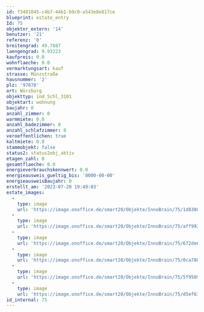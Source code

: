 ```yaml
---
id: f3481045-c4b7-44b1-b9c0-a543e8e817ce
blueprint: estate_entry
Id: 75
objektnr_extern: '14'
benutzer: '21'
referenz: '0'
breitengrad: 49.7887
laengengrad: 9.93223
kaufpreis: 0.0
wohnflaeche: 0.0
vermarktungsart: kauf
strasse: Münzstraße
hausnummer: '2'
plz: '97070'
ort: Würzburg
objekttyp: ind_Schl_3101
objektart: wohnung
baujahr: 0
anzahl_zimmer: 0
warmmiete: 0.0
anzahl_badezimmer: 0
anzahl_schlafzimmer: 0
veroeffentlichen: true
kaltmiete: 0.0
stammobjekt: false
status2: status2obj_aktiv
etagen_zahl: 0
gesamtflaeche: 0.0
energieverbrauchskennwert: 0.0
energieausweis_gueltig_bis: '0000-00-00'
energieausweisBaujahr: 0
erstellt_am: '2023-07-20 19:49:03'
estate_images:
  -
    type: image
    url: 'https://image.onoffice.de/smart20/Objekte/InnoBrain/75/1d83807d-2ca7-40ba-b85f-bf8ba94cab54.jpg'
  -
    type: image
    url: 'https://image.onoffice.de/smart20/Objekte/InnoBrain/75/aff993dd-8e48-4ac0-9a4a-e65b43201869.jpg'
  -
    type: image
    url: 'https://image.onoffice.de/smart20/Objekte/InnoBrain/75/672de657-cf42-47d7-a107-3920f346e230.jpg'
  -
    type: image
    url: 'https://image.onoffice.de/smart20/Objekte/InnoBrain/75/0ca788d1-bfa6-4066-ab65-e5f56f7fba05.jpg'
  -
    type: image
    url: 'https://image.onoffice.de/smart20/Objekte/InnoBrain/75/5f950945-a7e6-4c8a-97a0-dc68745a21bd.jpg'
  -
    type: image
    url: 'https://image.onoffice.de/smart20/Objekte/InnoBrain/75/d5ef6393-298d-40b2-9e2e-d9dd5b51530f.jpg'
id_internal: 75
---
```


